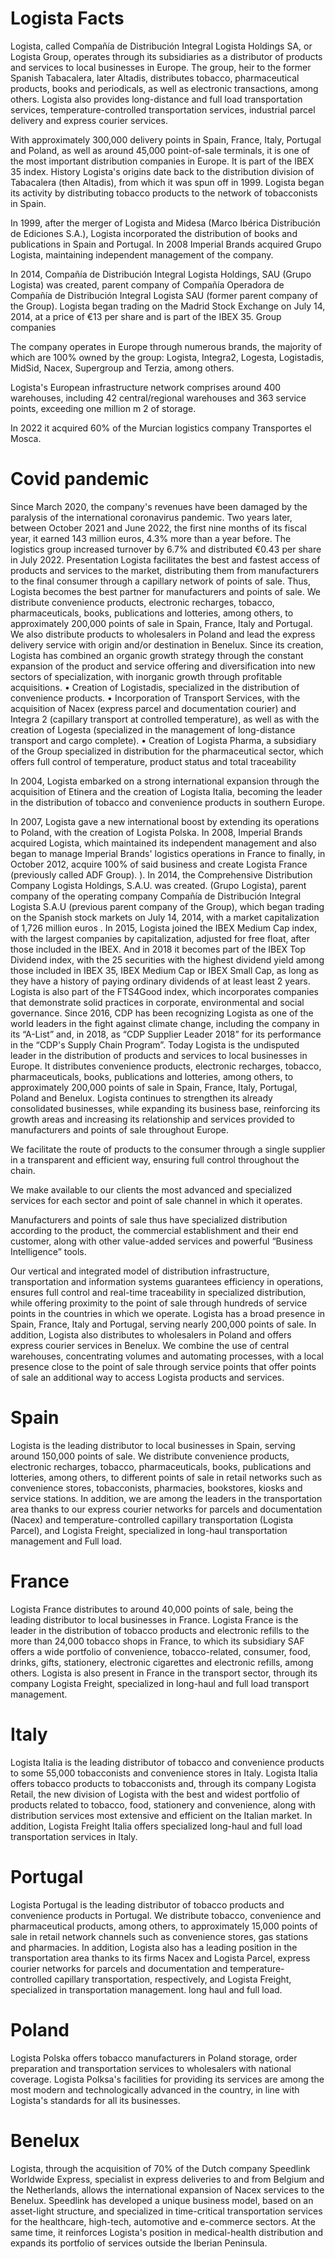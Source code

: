 # Logista Facts
Logista, called Compañía de Distribución Integral Logista Holdings SA, or Logista Group, operates through its subsidiaries as a distributor of products and services to local businesses in Europe. The group, heir to the former Spanish Tabacalera, later Altadis, distributes tobacco, pharmaceutical products, books and periodicals, as well as electronic transactions, among others. Logista also provides long-distance and full load transportation services, temperature-controlled transportation services, industrial parcel delivery and express courier services.

With approximately 300,000 delivery points in Spain, France, Italy, Portugal and Poland, as well as around 45,000 point-of-sale terminals, it is one of the most important distribution companies in Europe. It is part of the IBEX 35 index.
History
Logista's origins date back to the distribution division of Tabacalera (then Altadis), from which it was spun off in 1999. Logista began its activity by distributing tobacco products to the network of tobacconists in Spain.

In 1999, after the merger of Logista and Midesa (Marco Ibérica Distribución de Ediciones S.A.), Logista incorporated the distribution of books and publications in Spain and Portugal.
In 2008 Imperial Brands acquired Grupo Logista, maintaining independent management of the company.

In 2014, Compañía de Distribución Integral Logista Holdings, SAU (Grupo Logista) was created, parent company of Compañía Operadora de Compañía de Distribución Integral Logista SAU (former parent company of the Group). Logista began trading on the Madrid Stock Exchange on July 14, 2014, at a price of €13 per share and is part of the IBEX 35.
Group companies

The company operates in Europe through numerous brands, the majority of which are 100% owned by the group: Logista, Integra2, Logesta, Logistadis, MidSid, Nacex, Supergroup and Terzia, among others.

Logista's European infrastructure network comprises around 400 warehouses, including 42 central/regional warehouses and 363 service points, exceeding one million m 2 of storage.

In 2022 it acquired 60% of the Murcian logistics company Transportes el Mosca.

# Covid pandemic
Since March 2020, the company's revenues have been damaged by the paralysis of the international coronavirus pandemic. Two years later, between October 2021 and June 2022, the first nine months of its fiscal year, it earned 143 million euros, 4.3% more than a year before. The logistics group increased turnover by 6.7% and distributed €0.43 per share in July 2022.
Presentation
Logista facilitates the best and fastest access of products and services to the market, distributing them from manufacturers to the final consumer through a capillary network of points of sale.
Thus, Logista becomes the best partner for manufacturers and points of sale.
We distribute convenience products, electronic recharges, tobacco, pharmaceuticals, books, publications and lotteries, among others, to approximately 200,000 points of sale in Spain, France, Italy and Portugal.
We also distribute products to wholesalers in Poland and lead the express delivery service with origin and/or destination in Benelux.
Since its creation, Logista has combined an organic growth strategy through the constant expansion of the product and service offering and diversification into new sectors of specialization, with inorganic growth through profitable acquisitions.
• Creation of Logistadis, specialized in the distribution of convenience products.
• Incorporation of Transport Services, with the acquisition of Nacex (express parcel and documentation courier) and Integra 2 (capillary transport at controlled temperature), as well as with the creation of Logesta (specialized in the management of long-distance transport and cargo complete).
• Creation of Logista Pharma, a subsidiary of the Group specialized in distribution for the pharmaceutical sector, which offers full control of temperature, product status and total traceability

In 2004, Logista embarked on a strong international expansion through the acquisition of Etinera and the creation of Logista Italia, becoming the leader in the distribution of tobacco and convenience products in southern Europe.

In 2007, Logista gave a new international boost by extending its operations to Poland, with the creation of Logista Polska.
In 2008, Imperial Brands acquired Logista, which maintained its independent management and also began to manage Imperial Brands' logistics operations in France to finally, in October 2012, acquire 100% of said business and create Logista France (previously called ADF Group). ).
In 2014, the Comprehensive Distribution Company Logista Holdings, S.A.U. was created. (Grupo Logista), parent company of the operating company Compañía de Distribución Integral Logista S.A.U (previous parent company of the Group), which began trading on the Spanish stock markets on July 14, 2014, with a market capitalization of 1,726 million euros .
In 2015, Logista joined the IBEX Medium Cap index, with the largest companies by capitalization, adjusted for free float, after those included in the IBEX. And in 2018 it becomes part of the IBEX Top Dividend index, with the 25 securities with the highest dividend yield among those included in IBEX 35, IBEX Medium Cap or IBEX Small Cap, as long as they have a history of paying ordinary dividends of at least least 2 years. Logista is also part of the FTS4Good index, which incorporates companies that demonstrate solid practices in corporate, environmental and social governance.
Since 2016, CDP has been recognizing Logista as one of the world leaders in the fight against climate change, including the company in its “A-List” and, in 2018, as “CDP Supplier Leader 2018” for its performance in the “CDP's Supply Chain Program”.
Today Logista is the undisputed leader in the distribution of products and services to local businesses in Europe.
It distributes convenience products, electronic recharges, tobacco, pharmaceuticals, books, publications and lotteries, among others, to approximately 200,000 points of sale in Spain, France, Italy, Portugal, Poland and Benelux. 
Logista continues to strengthen its already consolidated businesses, while expanding its business base, reinforcing its growth areas and increasing its relationship and services provided to manufacturers and points of sale throughout Europe.


We facilitate the route of products to the consumer through a single supplier in a transparent and efficient way, ensuring full control throughout the chain.

We make available to our clients the most advanced and specialized services for each sector and point of sale channel in which it operates.

Manufacturers and points of sale thus have specialized distribution according to the product, the commercial establishment and their end customer, along with other value-added services and powerful “Business Intelligence” tools.

Our vertical and integrated model of distribution infrastructure, transportation and information systems guarantees efficiency in operations, ensures full control and real-time traceability in specialized distribution, while offering proximity to the point of sale through hundreds of service points in the countries in which we operate.
Logista has a broad presence in Spain, France, Italy and Portugal, serving nearly 200,000 points of sale. In addition, Logista also distributes to wholesalers in Poland and offers express courier services in Benelux.
We combine the use of central warehouses, concentrating volumes and automating processes, with a local presence close to the point of sale through service points that offer points of sale an additional way to access Logista products and services.
# Spain
Logista is the leading distributor to local businesses in Spain, serving around 150,000 points of sale.
We distribute convenience products, electronic recharges, tobacco, pharmaceuticals, books, publications and lotteries, among others, to different points of sale in retail networks such as convenience stores, tobacconists, pharmacies, bookstores, kiosks and service stations.
In addition, we are among the leaders in the transportation area thanks to our express courier networks for parcels and documentation (Nacex) and temperature-controlled capillary transportation (Logista Parcel), and Logista Freight, specialized in long-haul transportation management and Full load.
# France
Logista France distributes to around 40,000 points of sale, being the leading distributor to local businesses in France.
Logista France is the leader in the distribution of tobacco products and electronic refills to the more than 24,000 tobacco shops in France, to which its subsidiary SAF offers a wide portfolio of convenience, tobacco-related, consumer, food, drinks, gifts, stationery, electronic cigarettes and electronic refills, among others.
Logista is also present in France in the transport sector, through its company Logista Freight, specialized in long-haul and full load transport management.
# Italy
Logista Italia is the leading distributor of tobacco and convenience products to some 55,000 tobacconists and convenience stores in Italy.
Logista Italia offers tobacco products to tobacconists and, through its company Logista Retail, the new division of Logista with the best and widest portfolio of products related to tobacco, food, stationery and convenience, along with distribution services most extensive and efficient on the Italian market.
In addition, Logista Freight Italia offers specialized long-haul and full load transportation services in Italy.
# Portugal
Logista Portugal is the leading distributor of tobacco products and convenience products in Portugal.
We distribute tobacco, convenience and pharmaceutical products, among others, to approximately 15,000 points of sale in retail network channels such as convenience stores, gas stations and pharmacies.
In addition, Logista also has a leading position in the transportation area thanks to its firms Nacex and Logista Parcel, express courier networks for parcels and documentation and temperature-controlled capillary transportation, respectively, and Logista Freight, specialized in transportation management. long haul and full load.
# Poland
Logista Polska offers tobacco manufacturers in Poland storage, order preparation and transportation services to wholesalers with national coverage.
Logista Polksa's facilities for providing its services are among the most modern and technologically advanced in the country, in line with Logista's standards for all its businesses.
# Benelux
Logista, through the acquisition of 70% of the Dutch company Speedlink Worldwide Express, specialist in express deliveries to and from Belgium and the Netherlands, allows the international expansion of Nacex services to the Benelux.
Speedlink has developed a unique business model, based on an asset-light structure, and specialized in time-critical transportation services for the healthcare, high-tech, automotive and e-commerce sectors.
At the same time, it reinforces Logista's position in medical-health distribution and expands its portfolio of services outside the Iberian Peninsula.
